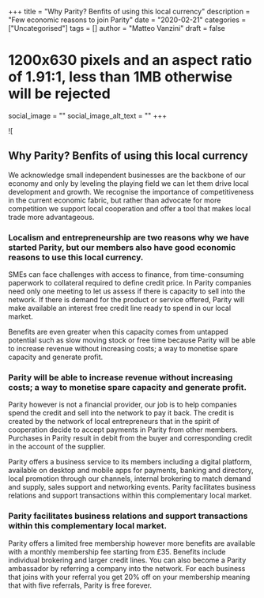 +++
title = "Why Parity? Benfits of using this local currency"
description = "Few economic reasons to join Parity"
date = "2020-02-21"
categories = ["Uncategorised"]
tags = []
author = "Matteo Vanzini"
draft = false
# 1200x630 pixels and an aspect ratio of 1.91:1, less than 1MB otherwise will be rejected
social_image = ""
social_image_alt_text = ""
+++

![

## Why Parity? Benfits of using this local currency

We acknowledge small independent businesses are the backbone of our economy and only by leveling the playing field we can let them drive local development and growth. We recognise the importance of competitiveness in the current economic fabric, but rather than advocate for more competition we support local cooperation and offer a tool that makes local trade more advantageous. 

### Localism and entrepreneurship are two reasons why we have started Parity, but our members also have good economic reasons to use this local currency.

SMEs can face challenges with access to finance, from time-consuming paperwork to collateral required to define credit price. In Parity companies need only one meeting to let us assess if there is capacity to sell into the network. If there is demand for the product or service offered, Parity will make available an interest free credit line ready to spend in our local market.  

Benefits are even greater when this capacity comes from untapped potential such as slow moving stock or free time because Parity will be able to increase revenue without increasing costs; a way to monetise spare capacity and generate profit. 

### Parity will be able to increase revenue without increasing costs; a way to monetise spare capacity and generate profit.

Parity however is not a financial provider, our job is to help companies spend the credit and sell into the network to pay it back. The credit is created by the network of local entrepreneurs that in the spirit of cooperation decide to accept payments in Parity from other members. Purchases in Parity result in debit from the buyer and corresponding credit in the account of the supplier. 

Parity offers a business service to its members including a digital platform, available on desktop and mobile apps for payments, banking and directory, local promotion through our channels, internal brokering to match demand and supply, sales support and networking events. Parity facilitates business relations and support transactions within this complementary local market.

### Parity facilitates business relations and support transactions within this complementary local market.

Parity offers a limited free membership however more benefits are available with a monthly membership fee starting from £35. Benefits include individual brokering and larger credit lines. You can also become a Parity ambassador by referring a company into the network. For each business that joins with your referral you get 20% off on your membership meaning that with five referrals, Parity is free forever.
